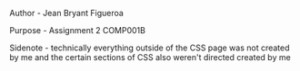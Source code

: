 Author - Jean Bryant Figueroa

Purpose - Assignment 2 COMP001B

Sidenote - technically everything outside of the CSS page was not created by me and the certain sections of CSS also weren't directed created by me
